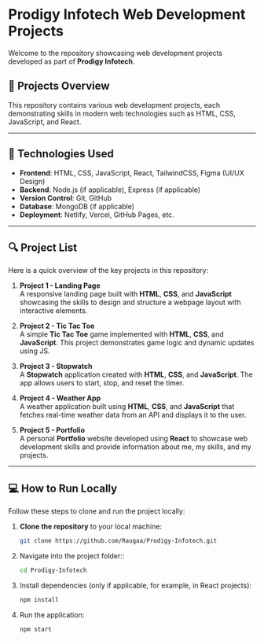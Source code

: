 # Prodigy Infotech Web Development Projects

Welcome to the repository showcasing web development projects developed as part of **Prodigy Infotech**.

## 📂 Projects Overview

This repository contains various web development projects, each demonstrating skills in modern web technologies such as HTML, CSS, JavaScript, and React.

---

## 🚀 Technologies Used

- **Frontend**: HTML, CSS, JavaScript, React, TailwindCSS, Figma (UI/UX Design)
- **Backend**: Node.js (if applicable), Express (if applicable)
- **Version Control**: Git, GitHub
- **Database**: MongoDB (if applicable)
- **Deployment**: Netlify, Vercel, GitHub Pages, etc.

---

## 🔍 Project List

Here is a quick overview of the key projects in this repository:

1. **Project 1 - Landing Page**  
   A responsive landing page built with **HTML**, **CSS**, and **JavaScript** showcasing the skills to design and structure a webpage layout with interactive elements.
   
2. **Project 2 - Tic Tac Toe**  
   A simple **Tic Tac Toe** game implemented with **HTML**, **CSS**, and **JavaScript**. This project demonstrates game logic and dynamic updates using JS.

3. **Project 3 - Stopwatch**  
   A **Stopwatch** application created with **HTML**, **CSS**, and **JavaScript**. The app allows users to start, stop, and reset the timer.

4. **Project 4 - Weather App**  
   A weather application built using **HTML**, **CSS**, and **JavaScript** that fetches real-time weather data from an API and displays it to the user.

5. **Project 5 - Portfolio**  
   A personal **Portfolio** website developed using **React** to showcase web development skills and provide information about me, my skills, and my projects.

---

## 💻 How to Run Locally

Follow these steps to clone and run the project locally:

1. **Clone the repository** to your local machine:
   ```bash
   git clone https://github.com/Raugaa/Prodigy-Infotech.git
   
2. Navigate into the project folder::
   ```bash
   cd Prodigy-Infotech
3. Install dependencies (only if applicable, for example, in React projects):
   ```bash
   npm install
4. Run the application:
   ```bash
   npm start

